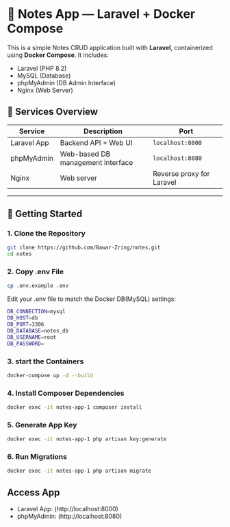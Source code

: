# 📝 Notes App — Laravel + Docker Compose

This is a simple Notes CRUD application built with **Laravel**, containerized using **Docker Compose**. It includes:

- Laravel (PHP 8.2)
- MySQL (Database)
- phpMyAdmin (DB Admin Interface)
- Nginx (Web Server)

## 🐳 Services Overview

| Service       | Description                       | Port           |
|---------------|-----------------------------------|----------------|
| Laravel App   | Backend API + Web UI              | `localhost:8000` |
| phpMyAdmin    | Web-based DB management interface | `localhost:8080` |
| Nginx         | Web server                        | Reverse proxy for Laravel |

---

## 🚀 Getting Started

### 1. Clone the Repository

```bash
git clone https://github.com/Bawar-Zring/notes.git
cd notes
```

### 2. Copy .env File
```bash
cp .env.example .env
```

Edit your .env file to match the Docker DB(MySQL) settings:
```bash
DB_CONNECTION=mysql
DB_HOST=db
DB_PORT=3306
DB_DATABASE=notes_db
DB_USERNAME=root
DB_PASSWORD=
```

### 3. start the Containers
```bash
docker-compose up -d --build
```

### 4. Install Composer Dependencies
```bash
docker exec -it notes-app-1 composer install
```

### 5. Generate App Key
```bash
docker exec -it notes-app-1 php artisan key:generate
```

### 6. Run Migrations
```bash
docker exec -it notes-app-1 php artisan migrate
```

## Access App
- Laravel App: (http://localhost:8000)
- phpMyAdmin: (http://localhost:8080)
